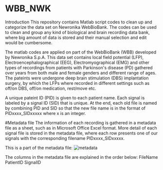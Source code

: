 # WBB_NWK
Introduction
This repository contains Matlab script codes to clean up and categorize the data set on Newronika WebBioBank. The codes can be used to clean and group any kind of biological and brain recording data bank, where big amount of data is stored and their manual selection and edit would be cumbersome. 

The matlab codes are applied on part of the WebBioBank (WBB) developed by Newronika S.p.A. This data set contains local field potential (LFP), Electroencephalographical (EEG), Electromyographical (EMG) and other types of recordings from patients with Parkinson's disease (PD) gathered over years from both male and female genders and different range of ages. The pateints were undergone deep brain stimulation (DBS) implantation surgery, by which the LFPs where recorded in different settings such as off/on DBS, off/on medication, rest/move etc.

A unique pateint ID (PID) is given to each patient name. Each signal is labeled by a signal ID (SID) that is unique. At the end, each old file is named by combining PID and SID so that the new file name is in the format of PIDxxxx_SIDxxxxx where x is an integer. 

#Metadata file
The information of each recording is gathered in a metadata file as a sheet, such as in Microsoft Office Excel format. More detail of each signal file is stored in the metadata file, where each row presents one of our signals with the corresponding filename PIDxxxx_SIDxxxxx. 

This is a part of the metadata file:
 ![metadata](https://user-images.githubusercontent.com/39968388/114931931-308f0000-9e37-11eb-83d5-0162aee3c591.png)

The columns in the metadata file are explained in the order below:
FileName
PatientID
SignalID
